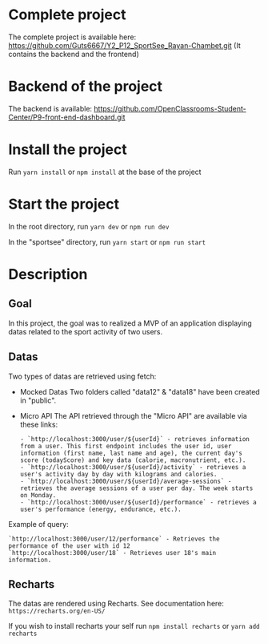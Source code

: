 # Complete project

The complete project is available here:
https://github.com/Guts6667/Y2_P12_SportSee_Rayan-Chambet.git
(It contains the backend and the frontend)

# Backend of the project

The backend is available:
https://github.com/OpenClassrooms-Student-Center/P9-front-end-dashboard.git

# Install the project

Run `yarn install` or `npm install` at the base of the project

# Start the project

In the root directory, run `yarn dev` or `npm run dev`

In the "sportsee" directory, run `yarn start` or `npm run start`

# Description

## Goal

In this project, the goal was to realized a MVP of an application displaying datas related to the sport activity of two users.

## Datas

Two types of datas are retrieved using fetch:

- Mocked Datas
  Two folders called "data12" & "data18" have been created in "public".

- Micro API
  The API retrieved through the "Micro API" are available via these links:

      - `http://localhost:3000/user/${userId}` - retrieves information from a user. This first endpoint includes the user id, user information (first name, last name and age), the current day's score (todayScore) and key data (calorie, macronutrient, etc.).
      - `http://localhost:3000/user/${userId}/activity` - retrieves a user's activity day by day with kilograms and calories.
      - `http://localhost:3000/user/${userId}/average-sessions` - retrieves the average sessions of a user per day. The week starts on Monday.
      - `http://localhost:3000/user/${userId}/performance` - retrieves a user's performance (energy, endurance, etc.).

Example of query:

    `http://localhost:3000/user/12/performance` - Retrieves the performance of the user with id 12
    `http://localhost:3000/user/18` - Retrieves user 18's main information.

## Recharts

The datas are rendered using Recharts.
See documentation here: `https://recharts.org/en-US/`

If you wish to install recharts your self run `npm install recharts` or `yarn add recharts`
